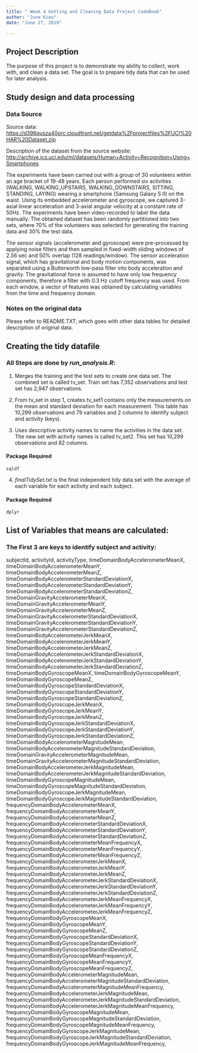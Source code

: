 ```yaml
---
title: " Week 4 Getting and Cleaning Data Project CodeBook"
author: "June Kieu"
date: "June 27, 2019"

---
```


## Project Description
The purpose of this project is to demonstrate my ability to collect, work with, and clean a data set. The goal is to prepare tidy data that can be used for later analysis. 

## Study design and data processing

### Data Source
Source data: https://d396qusza40orc.cloudfront.net/getdata%2Fprojectfiles%2FUCI%20HAR%20Dataset.zip

Description of the dataset from the source website: http://archive.ics.uci.edu/ml/datasets/Human+Activity+Recognition+Using+Smartphones

The experiments have been carried out with a group of 30 volunteers within an age bracket of 19-48 years. Each person performed six activities (WALKING, WALKING_UPSTAIRS, WALKING_DOWNSTAIRS, SITTING, STANDING, LAYING) wearing a smartphone (Samsung Galaxy S II) on the waist. Using its embedded accelerometer and gyroscope, we captured 3-axial linear acceleration and 3-axial angular velocity at a constant rate of 50Hz. The experiments have been video-recorded to label the data manually. The obtained dataset has been randomly partitioned into two sets, where 70% of the volunteers was selected for generating the training data and 30% the test data.

The sensor signals (accelerometer and gyroscope) were pre-processed by applying noise filters and then sampled in fixed-width sliding windows of 2.56 sec and 50% overlap (128 readings/window). The sensor acceleration signal, which has gravitational and body motion components, was separated using a Butterworth low-pass filter into body acceleration and gravity. The gravitational force is assumed to have only low frequency components, therefore a filter with 0.3 Hz cutoff frequency was used. From each window, a vector of features was obtained by calculating variables from the time and frequency domain.

### Notes on the original data 
Please refer to README.TXT, which goes with other data tables for detailed description of original data.

## Creating the tidy datafile

### All Steps are done by *run_analysis.R*:
1. Merges the training and the test sets to create one data set. The combined set is called tv_set. Train set has 7,352 observations and test set has 2,947 observations.   

2. From tv_set in step 1, creates tv_set1 contains only the measurements on the mean and standard deviation for each measurement. This table has 10,299 observations and 79 variables and 2 columns to identify subject and activity (keys).

3. Uses descriptive activity names to name the activities in the data set. The new set with activity names is called tv_set2. This set has 10,299 observations and 82 columns. 

#### Package Required

```
sqldf
```

4. *finalTidySet.txt* is the final independent tidy data set with the average of each variable for each activity and each subject.

#### Package Required

```
dplyr
```
## List of Variables that means are calculated:

### The First 3 are keys to identify subject and activity:

subjectId,
activityId,
activityType,
timeDomainBodyAccelerometerMeanX,
timeDomainBodyAccelerometerMeanY,
timeDomainBodyAccelerometerMeanZ,
timeDomainBodyAccelerometerStandardDeviationX,
timeDomainBodyAccelerometerStandardDeviationY,
timeDomainBodyAccelerometerStandardDeviationZ,
timeDomainGravityAccelerometerMeanX,
timeDomainGravityAccelerometerMeanY,
timeDomainGravityAccelerometerMeanZ,
timeDomainGravityAccelerometerStandardDeviationX,
timeDomainGravityAccelerometerStandardDeviationY,
timeDomainGravityAccelerometerStandardDeviationZ,
timeDomainBodyAccelerometerJerkMeanX,
timeDomainBodyAccelerometerJerkMeanY,
timeDomainBodyAccelerometerJerkMeanZ,
timeDomainBodyAccelerometerJerkStandardDeviationX,
timeDomainBodyAccelerometerJerkStandardDeviationY,
timeDomainBodyAccelerometerJerkStandardDeviationZ,
timeDomainBodyGyroscopeMeanX,
timeDomainBodyGyroscopeMeanY,
timeDomainBodyGyroscopeMeanZ,
timeDomainBodyGyroscopeStandardDeviationX,
timeDomainBodyGyroscopeStandardDeviationY,
timeDomainBodyGyroscopeStandardDeviationZ,
timeDomainBodyGyroscopeJerkMeanX,
timeDomainBodyGyroscopeJerkMeanY,
timeDomainBodyGyroscopeJerkMeanZ,
timeDomainBodyGyroscopeJerkStandardDeviationX,
timeDomainBodyGyroscopeJerkStandardDeviationY,
timeDomainBodyGyroscopeJerkStandardDeviationZ,
timeDomainBodyAccelerometerMagnitudeMean,
timeDomainBodyAccelerometerMagnitudeStandardDeviation,
timeDomainGravityAccelerometerMagnitudeMean,
timeDomainGravityAccelerometerMagnitudeStandardDeviation,
timeDomainBodyAccelerometerJerkMagnitudeMean,
timeDomainBodyAccelerometerJerkMagnitudeStandardDeviation,
timeDomainBodyGyroscopeMagnitudeMean,
timeDomainBodyGyroscopeMagnitudeStandardDeviation,
timeDomainBodyGyroscopeJerkMagnitudeMean,
timeDomainBodyGyroscopeJerkMagnitudeStandardDeviation,
frequencyDomainBodyAccelerometerMeanX,
frequencyDomainBodyAccelerometerMeanY,
frequencyDomainBodyAccelerometerMeanZ,
frequencyDomainBodyAccelerometerStandardDeviationX,
frequencyDomainBodyAccelerometerStandardDeviationY,
frequencyDomainBodyAccelerometerStandardDeviationZ,
frequencyDomainBodyAccelerometerMeanFrequencyX,
frequencyDomainBodyAccelerometerMeanFrequencyY,
frequencyDomainBodyAccelerometerMeanFrequencyZ,
frequencyDomainBodyAccelerometerJerkMeanX,
frequencyDomainBodyAccelerometerJerkMeanY,
frequencyDomainBodyAccelerometerJerkMeanZ,
frequencyDomainBodyAccelerometerJerkStandardDeviationX,
frequencyDomainBodyAccelerometerJerkStandardDeviationY,
frequencyDomainBodyAccelerometerJerkStandardDeviationZ,
frequencyDomainBodyAccelerometerJerkMeanFrequencyX,
frequencyDomainBodyAccelerometerJerkMeanFrequencyY,
frequencyDomainBodyAccelerometerJerkMeanFrequencyZ,
frequencyDomainBodyGyroscopeMeanX,
frequencyDomainBodyGyroscopeMeanY,
frequencyDomainBodyGyroscopeMeanZ,
frequencyDomainBodyGyroscopeStandardDeviationX,
frequencyDomainBodyGyroscopeStandardDeviationY,
frequencyDomainBodyGyroscopeStandardDeviationZ,
frequencyDomainBodyGyroscopeMeanFrequencyX,
frequencyDomainBodyGyroscopeMeanFrequencyY,
frequencyDomainBodyGyroscopeMeanFrequencyZ,
frequencyDomainBodyAccelerometerMagnitudeMean,
frequencyDomainBodyAccelerometerMagnitudeStandardDeviation,
frequencyDomainBodyAccelerometerMagnitudeMeanFrequency,
frequencyDomainBodyAccelerometerJerkMagnitudeMean,
frequencyDomainBodyAccelerometerJerkMagnitudeStandardDeviation,
frequencyDomainBodyAccelerometerJerkMagnitudeMeanFrequency,
frequencyDomainBodyGyroscopeMagnitudeMean,
frequencyDomainBodyGyroscopeMagnitudeStandardDeviation,
frequencyDomainBodyGyroscopeMagnitudeMeanFrequency,
frequencyDomainBodyGyroscopeJerkMagnitudeMean,
frequencyDomainBodyGyroscopeJerkMagnitudeStandardDeviation,
frequencyDomainBodyGyroscopeJerkMagnitudeMeanFrequency,

